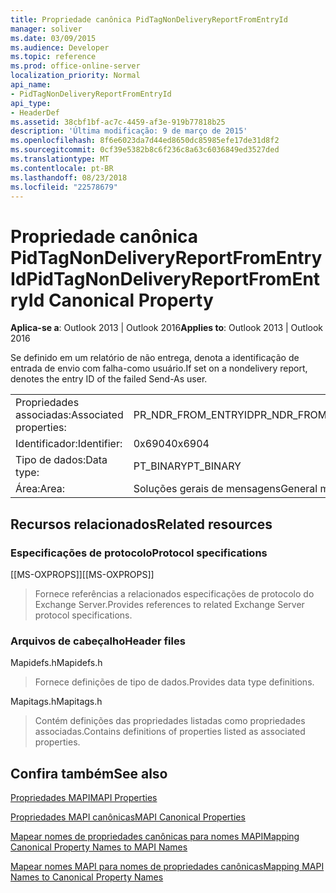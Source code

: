 ```yaml
---
title: Propriedade canônica PidTagNonDeliveryReportFromEntryId
manager: soliver
ms.date: 03/09/2015
ms.audience: Developer
ms.topic: reference
ms.prod: office-online-server
localization_priority: Normal
api_name:
- PidTagNonDeliveryReportFromEntryId
api_type:
- HeaderDef
ms.assetid: 38cbf1bf-ac7c-4459-af3e-919b77818b25
description: 'Última modificação: 9 de março de 2015'
ms.openlocfilehash: 8f6e6023da7d44ed8650dc85985efe17de31d8f2
ms.sourcegitcommit: 0cf39e5382b8c6f236c8a63c6036849ed3527ded
ms.translationtype: MT
ms.contentlocale: pt-BR
ms.lasthandoff: 08/23/2018
ms.locfileid: "22578679"
---
```

# <a name="pidtagnondeliveryreportfromentryid-canonical-property"></a><span data-ttu-id="f7f29-103">Propriedade canônica PidTagNonDeliveryReportFromEntryId</span><span class="sxs-lookup"><span data-stu-id="f7f29-103">PidTagNonDeliveryReportFromEntryId Canonical Property</span></span>

  
  
<span data-ttu-id="f7f29-104">**Aplica-se a**: Outlook 2013 | Outlook 2016</span><span class="sxs-lookup"><span data-stu-id="f7f29-104">**Applies to**: Outlook 2013 | Outlook 2016</span></span> 
  
<span data-ttu-id="f7f29-105">Se definido em um relatório de não entrega, denota a identificação de entrada de envio com falha-como usuário.</span><span class="sxs-lookup"><span data-stu-id="f7f29-105">If set on a nondelivery report, denotes the entry ID of the failed Send-As user.</span></span>
  
|||
|:-----|:-----|
|<span data-ttu-id="f7f29-106">Propriedades associadas:</span><span class="sxs-lookup"><span data-stu-id="f7f29-106">Associated properties:</span></span>  <br/> |<span data-ttu-id="f7f29-107">PR_NDR_FROM_ENTRYID</span><span class="sxs-lookup"><span data-stu-id="f7f29-107">PR_NDR_FROM_ENTRYID</span></span>  <br/> |
|<span data-ttu-id="f7f29-108">Identificador:</span><span class="sxs-lookup"><span data-stu-id="f7f29-108">Identifier:</span></span>  <br/> |<span data-ttu-id="f7f29-109">0x6904</span><span class="sxs-lookup"><span data-stu-id="f7f29-109">0x6904</span></span>  <br/> |
|<span data-ttu-id="f7f29-110">Tipo de dados:</span><span class="sxs-lookup"><span data-stu-id="f7f29-110">Data type:</span></span>  <br/> |<span data-ttu-id="f7f29-111">PT_BINARY</span><span class="sxs-lookup"><span data-stu-id="f7f29-111">PT_BINARY</span></span>  <br/> |
|<span data-ttu-id="f7f29-112">Área:</span><span class="sxs-lookup"><span data-stu-id="f7f29-112">Area:</span></span>  <br/> |<span data-ttu-id="f7f29-113">Soluções gerais de mensagens</span><span class="sxs-lookup"><span data-stu-id="f7f29-113">General messaging</span></span>  <br/> |
   
## <a name="related-resources"></a><span data-ttu-id="f7f29-114">Recursos relacionados</span><span class="sxs-lookup"><span data-stu-id="f7f29-114">Related resources</span></span>

### <a name="protocol-specifications"></a><span data-ttu-id="f7f29-115">Especificações de protocolo</span><span class="sxs-lookup"><span data-stu-id="f7f29-115">Protocol specifications</span></span>

<span data-ttu-id="f7f29-116">[[MS-OXPROPS]]</span><span class="sxs-lookup"><span data-stu-id="f7f29-116">[[MS-OXPROPS]]</span></span> 
  
> <span data-ttu-id="f7f29-117">Fornece referências a relacionados especificações de protocolo do Exchange Server.</span><span class="sxs-lookup"><span data-stu-id="f7f29-117">Provides references to related Exchange Server protocol specifications.</span></span>
    
### <a name="header-files"></a><span data-ttu-id="f7f29-118">Arquivos de cabeçalho</span><span class="sxs-lookup"><span data-stu-id="f7f29-118">Header files</span></span>

<span data-ttu-id="f7f29-119">Mapidefs.h</span><span class="sxs-lookup"><span data-stu-id="f7f29-119">Mapidefs.h</span></span>
  
> <span data-ttu-id="f7f29-120">Fornece definições de tipo de dados.</span><span class="sxs-lookup"><span data-stu-id="f7f29-120">Provides data type definitions.</span></span>
    
<span data-ttu-id="f7f29-121">Mapitags.h</span><span class="sxs-lookup"><span data-stu-id="f7f29-121">Mapitags.h</span></span>
  
> <span data-ttu-id="f7f29-122">Contém definições das propriedades listadas como propriedades associadas.</span><span class="sxs-lookup"><span data-stu-id="f7f29-122">Contains definitions of properties listed as associated properties.</span></span>
    
## <a name="see-also"></a><span data-ttu-id="f7f29-123">Confira também</span><span class="sxs-lookup"><span data-stu-id="f7f29-123">See also</span></span>



[<span data-ttu-id="f7f29-124">Propriedades MAPI</span><span class="sxs-lookup"><span data-stu-id="f7f29-124">MAPI Properties</span></span>](mapi-properties.md)
  
[<span data-ttu-id="f7f29-125">Propriedades MAPI canônicas</span><span class="sxs-lookup"><span data-stu-id="f7f29-125">MAPI Canonical Properties</span></span>](mapi-canonical-properties.md)
  
[<span data-ttu-id="f7f29-126">Mapear nomes de propriedades canônicas para nomes MAPI</span><span class="sxs-lookup"><span data-stu-id="f7f29-126">Mapping Canonical Property Names to MAPI Names</span></span>](mapping-canonical-property-names-to-mapi-names.md)
  
[<span data-ttu-id="f7f29-127">Mapear nomes MAPI para nomes de propriedades canônicas</span><span class="sxs-lookup"><span data-stu-id="f7f29-127">Mapping MAPI Names to Canonical Property Names</span></span>](mapping-mapi-names-to-canonical-property-names.md)

